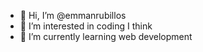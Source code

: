 - 👋 Hi, I’m @emmanrubillos
- 👀 I’m interested in coding I think
- 🌱 I’m currently learning web development


<!---
emmanrubillos/emmanrubillos is a ✨ special ✨ repository because its `README.md` (this file) appears on your GitHub profile.
You can click the Preview link to take a look at your changes.
--->
